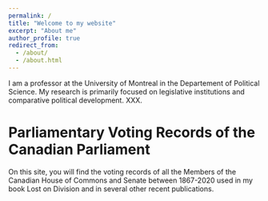 ```yaml
---
permalink: /
title: "Welcome to my website"
excerpt: "About me"
author_profile: true
redirect_from: 
  - /about/
  - /about.html
---
```


I am a professor at the University of Montreal in the Departement of Political Science. My research is primarily focused on legislative institutions and comparative political development. XXX. 

Parliamentary Voting Records of the Canadian Parliament
======
On this site, you will find the voting records of all the Members of the Canadian House of Commons and Senate between 1867-2020 used in my book Lost on Division and in several other recent publications.
